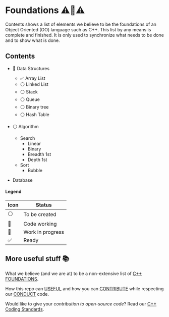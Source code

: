 # Foundations :warning::construction::warning:

Contents shows a list of elements we believe to be the foundations of an Object Oriented (OO) language such as C++. This list by any means is complete and finished. It is only used to synchronize what needs to be done and to show what is done.

## Contents
* :red_circle: Data Structures
	* :white_check_mark: Array List
	* :white_circle: Linked List
	* :white_circle: Stack
	* :white_circle: Queue
	* :white_circle: Binary tree
	* :white_circle: Hash Table


* :white_circle: Algorithm
	* Search
		* Linear
		* Binary
		* Breadth 1st
		* Depth 1st
	* Sort
		* Bubble

* Database


#### Legend
| Icon			|Status|
|---------------|------|
|:white_circle:|To be created|
|:large_blue_circle:|Code working|
|:red_circle:|Work in progress|
|:white_check_mark:|Ready||


## More useful stuff :books:
What we believe (and we are at) to be a non-extensive list of [C++ FOUNDATIONS](https://github.com/commit2gaming/CppFoundation/tree/master/Cpp/FOUNDATIONS.md).

How this repo can
[USEFUL](https://github.com/commit2gaming/CppFoundation/tree/master/Cpp/docs/USEFUL.md) and how you can
[CONTRIBUTE](https://github.com/commit2gaming/CppFoundation/tree/master/Cpp/docs/CONTRIBUTE.md) while respecting our
[CONDUCT](https://github.com/commit2gaming/CppFoundation/tree/master/Cpp/docs/CONDUCT.md) code.

Would like to give your *contribution to open-source code*?
Read our
[C++ Coding Standards](https://github.com/commit2gaming/CppFoundation/tree/master/Cpp/docs/C++_CODING_STANDARD.md).
